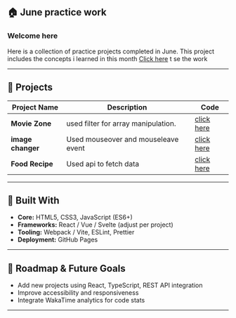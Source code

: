 ## 🏠 June practice work

### **Welcome here**

Here is a collection of practice projects completed in June. This project includes the concepts i learned in this month
[Click here](https://code-eagl.github.io/June-Fruntend/) t se the work

---

## 📂 Projects

| Project Name       | Description                                       | Code |
|--------------------|---------------------------------------------------|------|
| **Movie Zone**     | used filter for array manipulation.              | [click here](https://github.com/Code-Eagl/June-Fruntend/tree/0614aed3e93990087cc0ffb40689881417139a0f/p1) |
| **image changer**  | Used mouseover and mouseleave event              | [click here](https://github.com/Code-Eagl/June-Fruntend/tree/0614aed3e93990087cc0ffb40689881417139a0f/p2)|
| **Food Recipe**     | Used api to fetch data                           | [click here](https://github.com/Code-Eagl/June-Fruntend/blob/621445e17c8f6e160bc382bbb593d88b9c54d334/index.html)

---

## 🚀 Built With

* **Core:** HTML5, CSS3, JavaScript (ES6+)
* **Frameworks:** React / Vue / Svelte (adjust per project)
* **Tooling:** Webpack / Vite, ESLint, Prettier
* **Deployment:** GitHub Pages

---

## 📝 Roadmap & Future Goals

* Add new projects using React, TypeScript, REST API integration
* Improve accessibility and responsiveness
* Integrate WakaTime analytics for code stats

---

